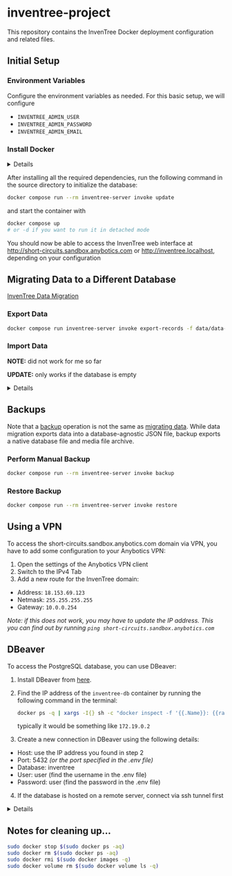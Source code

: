 # inventree-project

This repository contains the InvenTree Docker deployment configuration and related files.

## Initial Setup

### Environment Variables

Configure the environment variables as needed.
For this basic setup, we will configure
- `INVENTREE_ADMIN_USER`
- `INVENTREE_ADMIN_PASSWORD`
- `INVENTREE_ADMIN_EMAIL`

### Install Docker
<details>

Follow the [installation guide from InvenTree](https://docs.inventree.org/en/latest/start/docker_install/).

```bash
sudo apt update
```

If you're not using GNOME, install `gnome-terminal` to enable terminal access from Docker Desktop:

```bash
sudo apt install gnome-terminal
```

[Install Docker Desktop](https://docs.docker.com/engine/install/ubuntu/#install-using-the-repository)

```bash
# Add Docker's official GPG key:
sudo apt-get update
sudo apt-get install ca-certificates curl
sudo install -m 0755 -d /etc/apt/keyrings
sudo curl -fsSL https://download.docker.com/linux/ubuntu/gpg -o /etc/apt/keyrings/docker.asc
sudo chmod a+r /etc/apt/keyrings/docker.asc

# Add the repository to Apt sources:
echo \
  "deb [arch=$(dpkg --print-architecture) signed-by=/etc/apt/keyrings/docker.asc] https://download.docker.com/linux/ubuntu \
  $(. /etc/os-release && echo "${UBUNTU_CODENAME:-$VERSION_CODENAME}") stable" | \
  sudo tee /etc/apt/sources.list.d/docker.list > /dev/null
sudo apt-get update
```

Install the latest version:

```bash
sudo apt-get install docker-ce docker-ce-cli containerd.io docker-buildx-plugin docker-compose-plugin
```

[Linux post-installation steps for Docker Engine](https://docs.docker.com/engine/install/linux-postinstall/)

```bash
# Create the docker group
sudo groupadd docker
# add user to docker group
sudo usermod -aG docker $USER
# run the following command to log in to a new group:
newgrp docker
# check if your user has docker group membership by running:
groups
# once done, try running one of the docker commands:
docker ps
```
</details>

After installing all the required dependencies, run the following command in the source directory to initialize the database:

```bash
docker compose run --rm inventree-server invoke update
```

and start the container with 

```bash
docker compose up
# or -d if you want to run it in detached mode
```

You should now be able to access the InvenTree web interface at http://short-circuits.sandbox.anybotics.com or http://inventree.localhost, depending on your configuration

## Migrating Data to a Different Database

[InvenTree Data Migration](https://docs.inventree.org/en/stable/start/migrate/)

### Export Data

```bash
docker compose run inventree-server invoke export-records -f data/data-export.json
```

### Import Data

**NOTE:** did not work for me so far

**UPDATE:** only works if the database is empty

<details>

```bash
docker compose run inventree-server invoke import-records -c -f data/data-export.json
```
```bash
(.venv) lu@tplb:~/any/github/any-inventree$ docker compose run --rm inventree-server invoke import-records -c -f 'data/data-export.json'
[+] Creating 2/2
 ✔ Container inventree-cache  Running                                      0.0s 
 ✔ Container inventree-db     Running                                      0.0s 
Loading config file : /home/inventree/data/config.yaml
Deleting all data from InvenTree database...
Python version 3.11.9 - /usr/local/bin/python3
/root/.local/lib/python3.11/site-packages/allauth/exceptions.py:9: UserWarning: allauth.exceptions is deprecated, use allauth.core.exceptions
  warnings.warn("allauth.exceptions is deprecated, use allauth.core.exceptions")
CommandError: Database inventree couldn't be flushed. Possible reasons:
  * The database isn't running or isn't configured correctly.
  * At least one of the expected database tables doesn't exist.
  * The SQL was invalid.
Hint: Look at the output of 'django-admin sqlflush'. That's the SQL this command wasn't able to run.
ERROR: InvenTree command failed: 'python3 manage.py flush --noinput'
- Refer to the error messages in the log above for more information
```

[InvenTree command failed: 'python3 manage.py](https://github.com/inventree/InvenTree/issues/9592)
```bash
sudo apt-get install libpq-dev
pip install psycopg2 pgcli
```
</details>

## Backups

Note that a [backup](https://docs.inventree.org/en/stable/start/backup/) operation is not the same as [migrating data](https://docs.inventree.org/en/stable/start/migrate/). While data migration exports data into a database-agnostic JSON file, backup exports a native database file and media file archive.

### Perform Manual Backup

```bash
docker compose run --rm inventree-server invoke backup
```

### Restore Backup

```bash
docker compose run --rm inventree-server invoke restore
```

## Using a VPN

To access the short-circuits.sandbox.anybotics.com domain via VPN, you have to add some configuration to your Anybotics VPN:

1. Open the settings of the Anybotics VPN client
2. Switch to the IPv4 Tab
3. Add a new route for the InvenTree domain:
  - Address: `18.153.69.123`
  - Netmask: `255.255.255.255`
  - Gateway: `10.0.0.254`

*Note: if this does not work, you may have to update the IP address. This you can find out by running `ping short-circuits.sandbox.anybotics.com`*

## DBeaver

To access the PostgreSQL database, you can use DBeaver:

1. Install DBeaver from [here](https://dbeaver.io/download/).
2. Find the IP address of the `inventree-db` container by running the following command in the terminal:

    ```bash
    docker ps -q | xargs -I{} sh -c "docker inspect -f '{{.Name}}: {{range .NetworkSettings.Networks}}{{.IPAddress}}{{end}}' {}"
    ```

    typically it would be something like `172.19.0.2`
3. Create a new connection in DBeaver using the following details:
  - Host: use the IP address you found in step 2
  - Port: 5432 *(or the port specified in the .env file)*
  - Database: inventree
  - User: user (find the username in the .env file)
  - Password: user (find the password in the .env file)
4. If the database is hosted on a remote server, connect via ssh tunnel first

<details>

![Postgres Configuration Main](assets/postgres-configuration-main.jpg)

![Postgres Configuration SSH](assets/postgres-configuration-ssh.jpg)

</details>

## Notes for cleaning up...

```bash
sudo docker stop $(sudo docker ps -aq)
sudo docker rm $(sudo docker ps -aq)
sudo docker rmi $(sudo docker images -q)
sudo docker volume rm $(sudo docker volume ls -q)
```